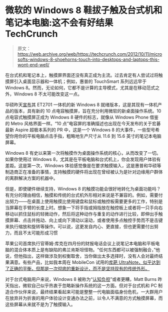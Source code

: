 # 微软的 Windows 8 鞋拔子触及台式机和笔记本电脑:这不会有好结果 TechCrunch

> 原文：<https://web.archive.org/web/https://techcrunch.com/2012/10/11/microsofts-windows-8-shoehorns-touch-into-desktops-and-laptops-this-wont-end-well/>

在台式机和笔记本上，触摸屏界面还没有真正成为主流。过去肯定有人尝试过将触摸屏引入桌面显示器和一体机；例如，惠普的 TouchSmart 系列远远早于 Windows 8。然而，无论如何，它都不是计算的主导模式，尤其是在移动范式之外，Windows 8 不太可能改变这一点。

华硕昨天[宣布](https://web.archive.org/web/20221207014307/http://newsroom.t-mobile.com/articles/t-mobile-announces-samsung-galaxy-note-ii)其 ET2701 一体机的新 Windows 8 就绪版本，这是其现有一体机产品的版本，具有新的 10 点电容触摸屏，旨在充分利用微软的新桌面操作系统。10 点电容式触摸屏正成为 Windows 8 硬件的标志，就像从 Windows Phone 借鉴的 Metro 风格界面一样。“10 点”电容屏的准确描述也出现在今天发布的关于宏碁最新 Aspire 超极本系列的 PR 中，这是一个 Windows 8 的大事件，一些型号希望你用你的平板电脑点击手指，粗略地生产尺寸从 11.6 到 15.6 英寸的笔记本电脑屏幕。

Windows 8 有史以来第一次将触摸作为桌面操作系统的核心，从而改变了一切。如果你使用过 Windows 8，尤其是在平板电脑和台式机上，你会发现用户体验有差距。这是第一次，Windows 体验感觉像是在要求触摸输入，这是惠普和华硕等制造商正在准备的事情，支持触摸的硬件将出现在曾经被认为是针对边缘用户群体的离群解决方案的机器中。

但是，即使硬件继续支持，Windows 8 的触摸功能会很好地转化为桌面功能吗？有充分的理由相信，触摸和传统的台式机外形相对来说是不兼容的。例如，需要付出努力——在桌面上使用触摸比使用键盘和鼠标或触控板需要更多的工作，特别是当屏幕在手臂的长度上时。想象一下将手指或拇指放在触控板上或者将一只手向右移动以抓住鼠标的轻微动作，然后将这种动作与重复的动作进行比较，即伸出手触摸屏幕、点击并拖动、向上或向下滑动以滚动，或者使用多点触控手势而不是击键来执行缩放和旋转等操作。可以说，这更发自内心、更直接，但也更需要付出努力，而且不太可能形成习惯

苹果公司首席执行官蒂姆·库克在四月份的财报电话会议上说笔记本电脑和平板电脑的混合体本质上是有缺陷的弗兰肯斯坦怪物。“任何东西都可以被强制融合，”他说，但他指出，这样做涉及到权衡取舍，当你做出太多选择时，没有人会对最终结果满意。有些产品，比如我本周在 MobileCon 试用的[库葩 UltraNote，似乎达到了正确的平衡，但那是一次彻底的重新设计，而不是坚持现有的传统外形。](https://web.archive.org/web/20221207014307/https://beta.techcrunch.com/2012/10/09/hands-on-with-the-kupa-ultranote-a-modular-customizable-tablet-that-makes-windows-8-shine/ "Hands On With The Kupa UltraNote, A Modular, Customizable Tablet That Makes Windows 8 Shine")

对于台式电脑用户来说，Windows 8 被称为“[认知负担](https://web.archive.org/web/20221207014307/http://blog.laptopmag.com/usability-expert-windows-8-on-pcs-is-confusing-a-cognitive-burden)”或者更糟，Matt Burns 昨天指出，微软自己似乎热衷于忽略新操作系统的这一方面。但对于台式机和 PC 制造合作伙伴来说，最终结果看起来可能是整整一代电脑面临身份危机，一大群用户在放弃并为折衷的用户体验设计变通办法之前，以令人不满意的方式触摸屏幕，而这些屏幕从来就不是为了触摸输入。